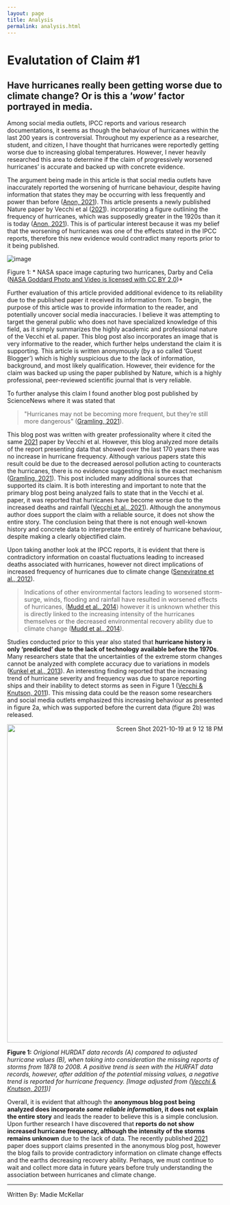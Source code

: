 ```yaml
---
layout: page
title: Analysis
permalink: analysis.html
---
```


# Evalutation of Claim #1 
## Have hurricanes really been getting worse due to climate change? Or is this a *'wow'* factor portrayed in media. 



Among social media outlets, IPCC reports and various research documentations, it seems as though the behaviour of hurricanes within the last 200 years is controversial. Throughout my experience as a researcher, student, and citizen, I have thought that hurricanes were reportedly getting worse due to increasing global temperatures. However, I never heavily researched this area to determine if the claim of progressively worsened hurricanes’ is accurate and backed up with concrete evidence.


The argument being made in this article is that social media outlets have inaccurately reported the worsening of hurricane behaviour, despite having information that states they may be occurring with less frequently and power than before ([Anon, 2021](https://wattsupwiththat.com/2021/10/11/analysis-hurricanes-have-not-gotten-more-intense-frequent-over-past-170-years/)). This article presents a newly published Nature paper by Vecchi et al ([2021](https://doi.org/10.1038/s41467-021-24268-5.)). incorporating a figure outlining the frequency of hurricanes, which was supposedly greater in the 1920s than it is today ([Anon, 2021](https://wattsupwiththat.com/2021/10/11/analysis-hurricanes-have-not-gotten-more-intense-frequent-over-past-170-years/)). This is of particular interest because it was my belief that the worsening of hurricanes was one of the effects stated in the IPCC reports, therefore this new evidence would contradict many reports prior to it being published. 


![image](https://user-images.githubusercontent.com/92682877/138012515-a929ad03-8dd8-4898-ac25-9ed115a87198.png)


Figure 1: * NASA space image capturing two hurricanes, Darby and Celia ([NASA Goddard Photo and Video is licensed with CC BY 2.0](https://search.creativecommons.org/photos/37ba5a7e-8693-48a5-80f7-051c045f94f5))*


Further evaluation of this article provided additional evidence to its reliability due to the published paper it received its information from. To begin, the purpose of this article was to provide information to the reader, and potentially uncover social media inaccuracies. I believe it was attempting to target the general public who does not have specialized knowledge of this field, as it simply summarizes the highly academic and professional nature of the Vecchi et al. paper. This blog post also incorporates an image that is very informative to the reader, which further helps understand the claim it is supporting. This article is written anonymously (by a so called ‘Guest Blogger’) which is highly suspicious due to the lack of information, background, and most likely qualification. However, their evidence for the claim was backed up using the paper published by Nature, which is a highly professional, peer-reviewed scientific journal that is very reliable. 


To further analyse this claim I found another blog post published by ScienceNews where it was stated that 
>"Hurricanes may not be becoming more frequent, but they’re still more dangerous" ([Gramling, 2021](https://www.sciencenews.org/article/hurricanes-frequency-danger-climate-change-atlantic)).


This blog post was written with greater professionality where it cited the same [2021](https://doi.org/10.1038/s41467-021-24268-5.) paper by Vecchi et al. However, this blog analyzed more details of the report presenting data that showed over the last 170 years there was no increase in hurricane frequency. Although various papers state this result could be due to the decreased aerosol pollution acting to counteracts the hurricanes, there is no evidence suggesting this is the exact mechanism ([Gramling, 2021](https://www.sciencenews.org/article/hurricanes-frequency-danger-climate-change-atlantic)). This  post included many additional sources that supported its claim. It is both interesting and important to note that the primary blog post being analyzed fails to state that in the Vecchi et al. paper, it was reported that hurricanes have become worse due to the increased deaths and rainfall ([Vecchi et al., 2021](https://doi.org/10.1038/s41467-021-24268-5.)). Although the anonymous author does support the claim with a reliable source, it does not show the entire story. The conclusion being that there is not enough well-known history and concrete data to interpretate the entirely of hurricane behaviour, despite making a clearly objectified claim. 


Upon taking another look at the IPCC reports, it is evident that there is contradictory information on coastal fluctuations leading to increased deaths associated with hurricanes, however not direct implications of increased frequency of hurricanes due to climate change ([Seneviratne et al., 2012](https://doi.org/10.1017/CBO9781139177245.006.)). 
>Indications of other environmental factors leading to worsened storm-surge, winds, flooding and rainfall have resulted in worsened effects of hurricanes, ([Mudd et al., 2014](https://doi.org/10.1061/(ASCE)NH.1527-6996.0000128.)) however it is unknown whether this is directly linked to the increasing intensity of the hurricanes themselves or the decreased environmental recovery ability due to climate change ([Mudd et al., 2014](https://doi.org/10.1061/(ASCE)NH.1527-6996.0000128.)). 


Studies conducted prior to this year also stated that **hurricane history is only ‘predicted’ due to the lack of technology available before the 1970s**. Many researchers state that the uncertainties of the extreme storm changes cannot be analyzed with complete accuracy due to variations in models ([Kunkel et al., 2013](https://doi.org/10.1175/BAMS-D-11-00262.1)). An interesting finding reported that the increasing trend of hurricane severity and frequency was due to sparce reporting ships and their inability to detect storms as seen in Figure 1 ([Vecchi & Knutson, 2011](https://doi.org/10.1175/2010JCLI3810.1)). This missing data could be the reason some researchers and social media outlets emphasized this increasing behaviour as presented in figure 2a, which was supported before the current data (figure 2b) was released.  

<center> <img width="743" alt="Screen Shot 2021-10-19 at 9 12 18 PM" src="https://user-images.githubusercontent.com/92682877/138011722-03dccf9a-2491-40c9-aeed-216817a8f959.png"> </center>

**Figure 1:** *Origional HURDAT data records (A) compared to adjusted hurricane values (B), when taking into consideration the missing reports of storms from 1878 to 2008. A  positive trend is seen with the HURFAT data records, however, after addition of the potential missing values, a negative trend is reported for hurricane frequency.* *\[Image adjusted from ([Vecchi & Knutson, 2011](https://doi.org/10.1175/2010JCLI3810.1))]*


Overall, it is evident that although the **anonymous blog post being analyzed does incorporate *some reliable information*, it does not explain the entire story** and leads the reader to believe this is a simple conclusion. Upon further research I have discovered that **reports do not show increased hurricane frequency, although the intensity of the storms remains unknown** due to the lack of data. The recently published [2021](https://doi.org/10.1038/s41467-021-24268-5.) paper does support claims presented in the anonymous blog post, however the blog fails to provide contradictory information on climate change effects and the earths decreasing recovery ability.  Perhaps, we must continue to wait and collect more data in future years before truly understanding the association between hurricanes and climate change. 

---

Written By: Madie McKellar 

